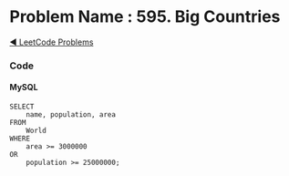 # Problem Name : 595. Big Countries

[:arrow_backward: LeetCode Problems](../README.md)

### Code

#### MySQL

```
SELECT
    name, population, area
FROM 
    World
WHERE
    area >= 3000000
OR
    population >= 25000000;
```

